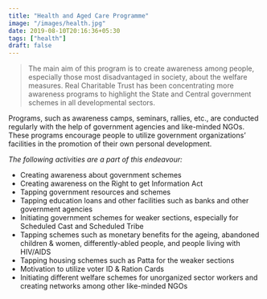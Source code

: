 ```yaml
---
title: "Health and Aged Care Programme"
image: "/images/health.jpg"
date: 2019-08-10T20:16:36+05:30
tags: ["health"]
draft: false
---
```


> The main aim of this program is to create awareness among people, especially those most disadvantaged in society, about the welfare measures. Real Charitable Trust has been concentrating more awareness programs to highlight the State and Central government schemes in all developmental sectors. 

Programs, such as awareness camps, seminars, rallies, etc., are conducted regularly with the help of government agencies and like-minded NGOs. These programs encourage people to utilize government organizations’ facilities in the promotion of their own personal development. 

_The following activities are a part of this endeavour:_

 - Creating awareness about government schemes
 - Creating awareness on the Right to get Information Act
 - Tapping government resources and schemes
 - Tapping education loans and other facilities such as banks and other government agencies
 - Initiating government schemes for weaker sections, especially for Scheduled Cast and Scheduled Tribe
 - Tapping schemes such as monetary benefits for the ageing, abandoned children & women, differently-abled people, and people living with HIV/AIDS
 - Tapping housing schemes such as Patta for the weaker sections
 - Motivation to utilize voter ID & Ration Cards
 - Initiating different welfare schemes for unorganized sector workers and creating networks among other like-minded NGOs 
